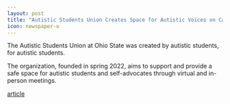 ```yaml
---
layout: post
title: "Autistic Students Union Creates Space for Autistic Voices on Campus"
icon: newspaper-o
---
```


The Autistic Students Union at Ohio State was created by autistic students, for autistic students.

The organization, founded in spring 2022, aims to support and provide a safe space for autistic students and self-advocates through virtual and in-person meetings.

[article](https://www.thelantern.com/2023/04/autistic-students-union-creates-space-for-autistic-voices-on-campus/)
